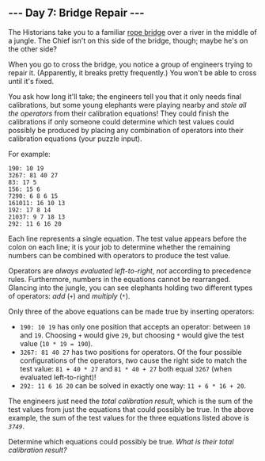 <article class="day-desc"><h2>--- Day 7: Bridge Repair ---</h2><p>The Historians take you to a familiar <a href="/2022/day/9">rope bridge</a> over a river in the middle of a jungle. The Chief isn't on this side of the bridge, though; maybe he's on the other side?</p>
<p>When you go to cross the bridge, you notice a group of engineers trying to repair it. (Apparently, it breaks pretty frequently.) You won't be able to cross until it's fixed.</p>
<p>You ask how long it'll take; the engineers tell you that it only needs final calibrations, but some young elephants were playing nearby and <em>stole all the operators</em> from their calibration equations! They could finish the calibrations if only someone could determine which test values could possibly be produced by placing any combination of operators into their calibration equations (your puzzle input).</p>
<p>For example:</p>
<pre><code>190: 10 19
3267: 81 40 27
83: 17 5
156: 15 6
7290: 6 8 6 15
161011: 16 10 13
192: 17 8 14
21037: 9 7 18 13
292: 11 6 16 20
</code></pre>
<p>Each line represents a single equation. The test value appears before the colon on each line; it is your job to determine whether the remaining numbers can be combined with operators to produce the test value.</p>
<p>Operators are <em>always evaluated left-to-right</em>, <em>not</em> according to precedence rules. Furthermore, numbers in the equations cannot be rearranged. Glancing into the jungle, you can see elephants holding two different types of operators: <em>add</em> (<code>+</code>) and <em>multiply</em> (<code>*</code>).</p>
<p>Only three of the above equations can be made true by inserting operators:</p>
<ul>
<li><code>190: 10 19</code> has only one position that accepts an operator: between <code>10</code> and <code>19</code>. Choosing <code>+</code> would give <code>29</code>, but choosing <code>*</code> would give the test value (<code>10 * 19 = 190</code>).</li>
<li><code>3267: 81 40 27</code> has two positions for operators. Of the four possible configurations of the operators, <em>two</em> cause the right side to match the test value: <code>81 + 40 * 27</code> and <code>81 * 40 + 27</code> both equal <code>3267</code> (when evaluated left-to-right)!</li>
<li><code>292: 11 6 16 20</code> can be solved in exactly one way: <code>11 + 6 * 16 + 20</code>.</li>
</ul>
<p>The engineers just need the <em>total calibration result</em>, which is the sum of the test values from just the equations that could possibly be true. In the above example, the sum of the test values for the three equations listed above is <code><em>3749</em></code>.</p>
<p>Determine which equations could possibly be true. <em>What is their total calibration result?</em></p>
</article>
